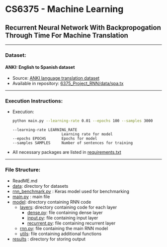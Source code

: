 # CS6375 - Machine Learning
## Recurrent Neural Network With Backpropogation Through Time For Machine Translation
___
### Dataset: 
#### ANKI: English to Spanish dataset
- Source: [ANKI language translation dataset](https://www.manythings.org/anki/)
- Available in repository: [6375_Project_RNN/data/spa.tx](https://github.com/adityavkulkarni/6375_Project_RNN/blob/master/data/spa.txt)

___
### Execution Instructions:
- Execution:
  ```bash
  python main.py --learning-rate 0.01 --epochs 100 --samples 3000
  ```
  ```
  --learning-rate LEARNING_RATE
                        Learning rate for model
  --epochs EPOCHS       Epochs for model
  --samples SAMPLES     Number of sentences for training
  ```
- All necessary packages are listed in [requirements.txt](requirements.txt)  

___
### File Structure:
- ReadME.md 
- [data](data): directory for datasets 
- [rnn_benchmark.py](rnn_benchmark.py) : Keras model used for benchmarking
- [main.py](main.py) : main file 
- [model](model): directory containing RNN code
  - [layers](model/layers): directory containing code for each layer
    - [dense.py](model/layers/dense.py): file containing dense layer
    - [input.py](model/layers/input.py): file containing input layer
    - [recurrent.py](model/layers/recurrent.py): file containing recurrent layer
  - [rnn.py](model/rnn.py): file containing the main RNN model
  - [utils](model/utils.py): file containing additional functions 
- [results](results) : directory for storing output 
